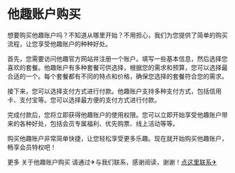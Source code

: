 # 他趣账户购买

想要购买他趣账户吗？不知道从哪里开始？不用担心，我们为您提供了简单的购买流程，让您享受他趣账户的种种好处。

首先，您需要访问他趣官方网站并注册一个账户。填写一些基本信息，然后选择您喜欢的套餐。他趣账户有多种套餐可供选择，根据您的需求和预算，您可以选择最合适的一个。每个套餐都有不同的特点和价格，确保您选择的套餐符合您的需求。

接下来，您可以选择支付方式进行付款。他趣账户支持多种支付方式，包括信用卡、支付宝等。您可以选择最方便的支付方式进行付款。

完成付款后，您将立即获得他趣账户的使用权限。您可以立即开始享受他趣账户带来的各种好处，包括会员专属福利、优先购票、线上活动等等。

购买他趣账户非常简单快捷，让您轻松享受更多乐趣。现在就开始购买他趣账户，畅享会员特权吧！

更多 关于他趣账户购买 请通过✈与我们联系，感谢阅读，谢谢！[点这里联系✈](https://d.k02.cc)